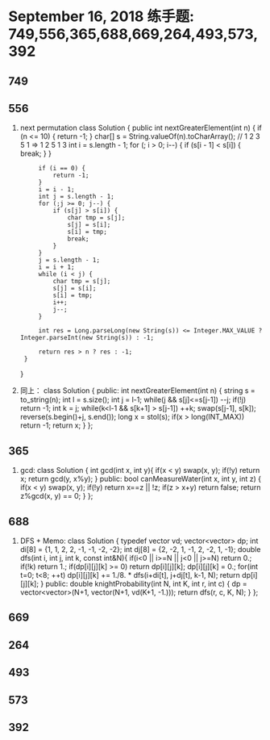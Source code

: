 # September 16, 2018 练手题: 749,556,365,688,669,264,493,573,392

## **749**
## **556**
1. next permutation
    class Solution {
        public int nextGreaterElement(int n) {
            if (n <= 10) {
                return -1;
            }
            char[] s = String.valueOf(n).toCharArray();
            // 1 2 3 5 1 => 1 2 5 1 3
            int i = s.length - 1;
            for (; i > 0; i--) {
                if (s[i - 1] < s[i]) {
                    break;
                }
            }
            
            if (i == 0) {
                return -1;
            }
            i = i - 1;
            int j = s.length - 1;
            for (;j >= 0; j--) {
                if (s[j] > s[i]) {
                    char tmp = s[j];
                    s[j] = s[i];
                    s[i] = tmp;
                    break;
                }
            }
            j = s.length - 1;
            i = i + 1;
            while (i < j) {
                char tmp = s[j];
                s[j] = s[i];
                s[i] = tmp;
                i++;
                j--;
            }
            
            int res = Long.parseLong(new String(s)) <= Integer.MAX_VALUE ? Integer.parseInt(new String(s)) : -1;
            
            return res > n ? res : -1;
        }
    }
2. 同上：
    class Solution {
    public:
        int nextGreaterElement(int n) {
            string s = to_string(n);
            int l = s.size();
            int j = l-1;
            while(j && s[j]<=s[j-1]) --j;
            if(!j) return -1;
            int k = j;
            while(k<l-1 && s[k+1] > s[j-1]) ++k;
            swap(s[j-1], s[k]);
            reverse(s.begin()+j, s.end());
            long x = stol(s);
            if(x > long(INT_MAX)) return -1;
            return x;
        }
    };
## **365**
1. gcd:
    class Solution {
        int gcd(int x, int y){
            if(x < y) swap(x, y);
            if(!y) return x;
            return gcd(y, x%y);
        }
    public:
        bool canMeasureWater(int x, int y, int z) {
            if(x < y) swap(x, y);
            if(!y) return x==z || !z;
            if(z > x+y) return false;
            return z%gcd(x, y) == 0;
        }
    };
## **688**
1. DFS + Memo:
    class Solution {
        typedef vector<double> vd;
        vector<vector<vd>> dp;
        int di[8] = {1, 1, 2, 2, -1, -1, -2, -2};
        int dj[8] = {2, -2, 1, -1, 2, -2, 1, -1};
        double dfs(int i, int j, int k, const int&N){
            if(i<0 || i>=N || j<0 || j>=N) return 0.;
            if(!k) return 1.;
            if(dp[i][j][k] >= 0) return dp[i][j][k];
            dp[i][j][k] = 0.;
            for(int t=0; t<8; ++t) dp[i][j][k] += 1./8. * dfs(i+di[t], j+dj[t], k-1, N);
            return dp[i][j][k];
        }
    public:
        double knightProbability(int N, int K, int r, int c) {
            dp = vector<vector<vd>>(N+1, vector<vd>(N+1, vd(K+1, -1.)));
            return dfs(r, c, K, N);
        }
    };
## **669**
## **264**
## **493**
## **573**
## **392**

